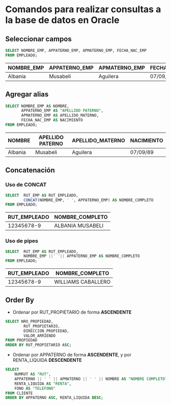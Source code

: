 # Comandos para realizar consultas a la base de datos en Oracle

## Seleccionar campos

```sql
SELECT NOMBRE_EMP, APPATERNO_EMP, APMATERNO_EMP, FECHA_NAC_EMP
FROM EMPLEADO;
```

| NOMBRE_EMP | APPATERNO_EMP | APMATERNO_EMP | FECHA_NAC_EMP |
| --------   | ------------- | ------------- | ------------- |
| Albania    | Musabeli      | Aguilera      | 07/09/89      |

## Agregar alias

```sql
SELECT NOMBRE_EMP AS NOMBRE,
       APPATERNO_EMP AS "APELLIDO PATERNO",
       APMATERNO_EMP AS APELLIDO_MATERNO,
       FECHA_NAC_EMP AS NACIMIENTO
FROM EMPLEADO;
```

| NOMBRE  | APELLIDO PATERNO | APELLIDO_MATERNO | NACIMIENTO |
| ------- | ---------------- | ---------------- | ---------- |
| Albania | Musabeli         | Aguilera         | 07/09/89   |


## Concatenación

### Uso de CONCAT

```sql
SELECT  RUT_EMP AS RUT_EMPLEADO,
        CONCAT(NOMBRE_EMP, ' ', APPATERNO_EMP) AS NOMBRE_COMPLETO
FROM EMPLEADO;
```
| RUT_EMPLEADO  | NOMBRE_COMPLETO   | 
| ------------- | ----------------- |
| 12345678-9    | ALBANIA MUSABELI  |


### Uso de pipes

```sql
SELECT  RUT_EMP AS RUT_EMPLEADO,
        NOMBRE_EMP ||' '|| APPATERNO_EMP AS NOMBRE_COMPLETO
FROM EMPLEADO;
```
| RUT_EMPLEADO  | NOMBRE_COMPLETO     | 
| ------------- | ------------------- |
| 12345678-9    | WILLIAMS CABALLERO  |


## Order By

* Ordenar por RUT_PROPIETARIO de forma **ASCENDENTE**

```sql
SELECT NRO_PROPIEDAD,
        RUT_PROPIETARIO,
        DIRECCION_PROPIEDAD,
        VALOR_ARRIENDO
FROM PROPIEDAD
ORDER BY RUT_PROPIETARIO ASC;
```

* Ordenar por APPATERNO de forma **ASCENDENTE**, y por RENTA_LIQUIDA **DESCENDENTE**

```sql
SELECT
    NUMRUT AS "RUT",
    APPATERNO || ' ' || APMATERNO || ' ' || NOMBRE AS "NOMBRE COMPLETO",
    RENTA_LIQUIDA AS "RENTA",
    FONO AS "TELEFONO"
FROM CLIENTE
ORDER BY APPATERNO ASC, RENTA_LIQUIDA DESC;
```